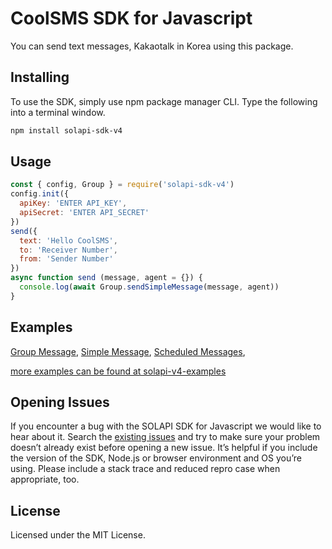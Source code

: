 # CoolSMS SDK for Javascript
You can send text messages, Kakaotalk in Korea using this package.

## Installing
To use the SDK, simply use npm package manager CLI. Type the following into a terminal window.

```bash
npm install solapi-sdk-v4
```

## Usage

```javascript
const { config, Group } = require('solapi-sdk-v4')
config.init({
  apiKey: 'ENTER API_KEY',
  apiSecret: 'ENTER API_SECRET'
})
send({
  text: 'Hello CoolSMS',
  to: 'Receiver Number',
  from: 'Sender Number'
})
async function send (message, agent = {}) {
  console.log(await Group.sendSimpleMessage(message, agent))
}
```

## Examples

[Group Message](https://github.com/solapi/solapi-sdk-js-v4/blob/develop/example/groupMessage.js), 
[Simple Message](https://github.com/solapi/solapi-sdk-js-v4/blob/develop/example/simpleMessage.js),
[Scheduled Messages](https://github.com/solapi/solapi-sdk-js-v4/blob/develop/example/scheduleMesssage.js),

[more examples can be found at solapi-v4-examples](https://github.com/solapi/examples)
## Opening Issues

If you encounter a bug with the SOLAPI SDK for Javascript we would like to hear about it. Search the [existing issues](https://github.com/solapi/solapi-sdk-js-v4/issues) and try to make sure your problem doesn’t already exist before opening a new issue. It’s helpful if you include the version of the SDK, Node.js or browser environment and OS you’re using. Please include a stack trace and reduced repro case when appropriate, too.

## License

Licensed under the MIT License.
